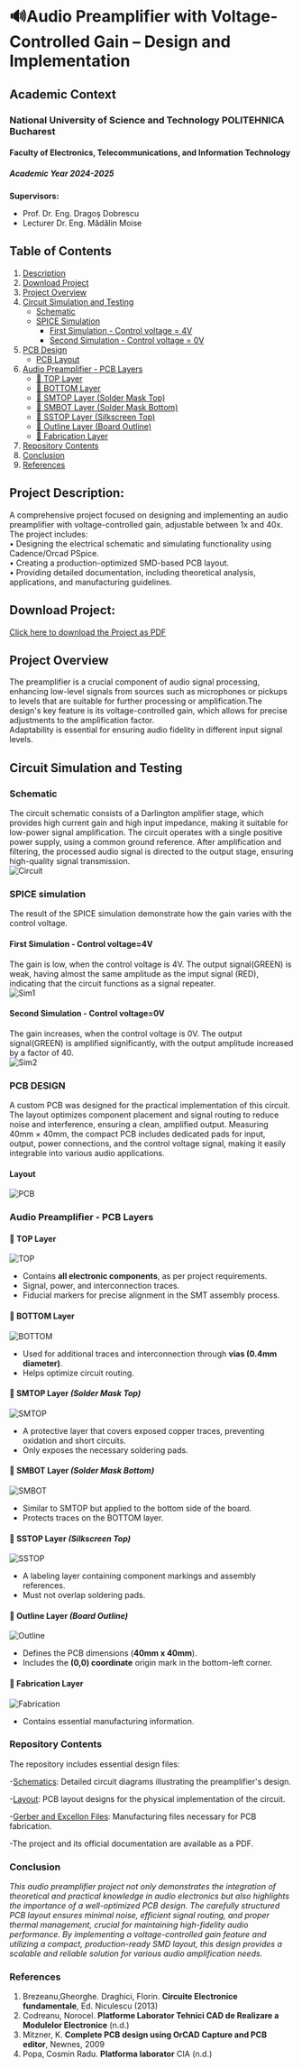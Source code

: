 
# 🔊Audio Preamplifier with Voltage-Controlled Gain – Design and Implementation

## Academic Context
### National University of Science and Technology POLITEHNICA Bucharest  
#### Faculty of Electronics, Telecommunications, and Information Technology  
##### Academic Year 2024-2025 
**Supervisors:**  
- Prof. Dr. Eng. Dragoș Dobrescu  
- Lecturer Dr. Eng. Mădălin Moise  

##  Table of Contents  

1. [ Description](#-description)  
2. [ Download Project](#download-project)  
3. [ Project Overview](#project-overview)  
4. [ Circuit Simulation and Testing](#-circuit-simulation-and-testing)  
   - [ Schematic](#schematic)  
   - [ SPICE Simulation](#spice-simulation)  
     - [First Simulation - Control voltage = 4V](#first-simulation---control-voltage4v)  
     - [Second Simulation - Control voltage = 0V](#second-simulation---control-voltage0v)  
5. [PCB Design](#pcb-design)  
   - [ PCB Layout](#pcb-layout)  
6. [Audio Preamplifier - PCB Layers](#audio-preamplifier---pcb-layers)  
   - [🔷 TOP Layer](#-top-layer)  
   - [🔷 BOTTOM Layer](#-bottom-layer)  
   - [🔷 SMTOP Layer (Solder Mask Top)](#-smtop-layer-solder-mask-top)  
   - [🔷 SMBOT Layer (Solder Mask Bottom)](#-smbot-layer-solder-mask-bottom)  
   - [🔷 SSTOP Layer (Silkscreen Top)](#-sstop-layer-silkscreen-top)  
   - [🔷 Outline Layer (Board Outline)](#-outline-layer-board-outline)  
   - [🔷 Fabrication Layer](#-fabrication-layer) 
7. [Repository Contents](#repository-contents)
8. [Conclusion](#conclusion)
9. [References](#references)


## Project Description: 

 A comprehensive project focused on designing and implementing an audio preamplifier with voltage-controlled gain, adjustable between 1x and 40x. The project includes:  
 • Designing the electrical schematic and simulating functionality using Cadence/Orcad PSpice.  
 • Creating a production-optimized SMD-based PCB layout.  
 • Providing detailed documentation, including theoretical analysis, applications, and manufacturing guidelines.

## Download Project:
[Click here to download the Project as PDF](https://github.com/TeodoraEnache/Proiect_Preamplificator_Audio/blob/main/Enache_Teodora_Preamplificator%20Audio.pdf)

## Project Overview

 The preamplifier is a crucial component of audio signal processing, enhancing low-level signals from sources such as microphones or pickups to levels that are suitable for further processing or amplification.The design's key feature is its voltage-controlled gain, which allows for precise adjustments to the amplification factor.  
 Adaptability is essential for ensuring audio fidelity in different input signal levels.

 
 ## Circuit Simulation and Testing

 ### Schematic
 
 The circuit schematic consists of a Darlington amplifier stage, which provides high current gain and high input impedance, making it suitable for low-power signal amplification. The circuit operates with a single positive power supply, using a common ground reference. After amplification and filtering, the processed audio signal is directed to the output stage, ensuring high-quality signal transmission.
 <br/>
![Circuit](https://github.com/TeodoraEnache/Proiect_Preamplificator_Audio/blob/main/Images/schema_electrica.jpg)
 <br/>  

 ### SPICE simulation 

 The result of the SPICE simulation demonstrate how the gain varies with the control voltage.

 #### First Simulation - Control voltage=4V
 The gain is low, when the control voltage is 4V. The output signal(GREEN) is weak, having almost the same amplitude as the imput signal (RED), indicating that the circuit functions as a signal repeater.
 <br/>
![Sim1](https://github.com/TeodoraEnache/Proiect_Preamplificator_Audio/blob/main/Images/VDC%3D4V.jpg)
<br/>

#### Second Simulation - Control voltage=0V
The gain increases, when the control voltage is 0V. The output signal(GREEN) is amplified significantly, with the output amplitude increased by a factor of 40.
<br/>
![Sim2](https://github.com/TeodoraEnache/Proiect_Preamplificator_Audio/blob/main/Images/VDC%3D0V.jpg)
<br/>

 ### PCB DESIGN
 A custom PCB was designed for the practical implementation of this circuit. The layout optimizes component placement and signal routing to reduce noise and interference, ensuring a clean, amplified output. Measuring 40mm × 40mm, the compact PCB includes dedicated pads for input, output, power connections, and the control voltage signal, making it easily integrable into various audio applications.

 #### **Layout**

![PCB](https://github.com/TeodoraEnache/Proiect_Preamplificator_Audio/blob/main/Images/layout.jpg)


### Audio Preamplifier - PCB Layers
#### 🔷 **TOP Layer** 
![TOP](https://github.com/TeodoraEnache/Proiect_Preamplificator_Audio/blob/main/Images/TOP.png)
- Contains **all electronic components**, as per project requirements.
- Signal, power, and interconnection traces.
- Fiducial markers for precise alignment in the SMT assembly process.
#### 🔷 **BOTTOM Layer**
![BOTTOM](https://github.com/TeodoraEnache/Proiect_Preamplificator_Audio/blob/main/Images/BOTTOM.png)
- Used for additional traces and interconnection through **vias (0.4mm diameter)**.
- Helps optimize circuit routing.
#### 🔷 **SMTOP Layer** *(Solder Mask Top)*
![SMTOP](https://github.com/TeodoraEnache/Proiect_Preamplificator_Audio/blob/main/Images/SMTOP.png)
- A protective layer that covers exposed copper traces, preventing oxidation and short circuits.
- Only exposes the necessary soldering pads.

#### 🔷 **SMBOT Layer** *(Solder Mask Bottom)*
![SMBOT](https://github.com/TeodoraEnache/Proiect_Preamplificator_Audio/blob/main/Images/SMBOT.png)
- Similar to SMTOP but applied to the bottom side of the board.
- Protects traces on the BOTTOM layer.

#### 🔷 **SSTOP Layer** *(Silkscreen Top)*
![SSTOP](https://github.com/TeodoraEnache/Proiect_Preamplificator_Audio/blob/main/Images/SSTOP.png)
- A labeling layer containing component markings and assembly references.
- Must not overlap soldering pads.

#### 🔷 **Outline Layer** *(Board Outline)*
![Outline](https://github.com/TeodoraEnache/Proiect_Preamplificator_Audio/blob/main/Images/Outline.png)
- Defines the PCB dimensions (**40mm x 40mm**).
- Includes the **(0,0) coordinate** origin mark in the bottom-left corner.
#### 🔷 **Fabrication Layer**
![Fabrication](https://github.com/TeodoraEnache/Proiect_Preamplificator_Audio/blob/main/Images/Fabrication.png)
- Contains essential manufacturing information.

### Repository Contents
The repository includes essential design files:

-[Schematics](https://github.com/TeodoraEnache/Proiect_Preamplificator_Audio/tree/main/Schematic): Detailed circuit diagrams illustrating the preamplifier's design.

-[Layout](https://github.com/TeodoraEnache/Proiect_Preamplificator_Audio/tree/main/Layout): PCB layout designs for the physical implementation of the circuit.

-[Gerber and Excellon Files](https://github.com/TeodoraEnache/Proiect_Preamplificator_Audio/tree/main/Gerber_Excellon): Manufacturing files necessary for PCB fabrication.

-The project and its official documentation are available as a PDF.
 
 ### Conclusion 
 *This audio preamplifier project not only demonstrates the integration of theoretical and practical knowledge in audio electronics but also highlights the importance of a well-optimized PCB design. The carefully structured PCB layout ensures minimal noise, efficient signal routing, and proper thermal management, crucial for maintaining high-fidelity audio performance. By implementing a voltage-controlled gain feature and utilizing a compact, production-ready SMD layout, this design provides a scalable and reliable solution for various audio amplification needs.*

 ### References 
 1. Brezeanu,Gheorghe. Draghici, Florin. **Circuite Electronice fundamentale**, Ed. Niculescu (2013)
 2. Codreanu, Norocel. **Platforme Laborator Tehnici CAD de Realizare a Modulelor Electronice** (n.d.)
 3. Mitzner, K. **Complete PCB design using OrCAD Capture and PCB editor**, Newnes, 2009
 4. Popa, Cosmin Radu. **Platforma laborator** CIA (n.d.)